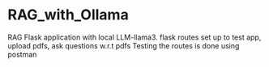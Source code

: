 # RAG_with_Ollama

RAG Flask application with local LLM-llama3. 
flask routes set up to test app, upload pdfs, ask questions w.r.t pdfs
Testing the routes is done using postman 
